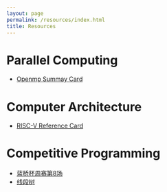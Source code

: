 ```yaml
---
layout: page
permalink: /resources/index.html
title: Resources
---
```


# Parallel Computing

- [Openmp Summay Card](https://whyworld0256.github.io/file/OpenMP3.0-SummarySpec.pdf)

# Computer Architecture

- [RISC-V Reference Card](https://whyworld0256.github.io/file/reference-card.pdf)

# Competitive Programming

- [蓝桥杯周赛第8场](https://whyworld0256.github.io/blogs/蓝桥周赛第8场) <br>
- [线段树](https://whyworld0256.github.io/blogs/线段树)
